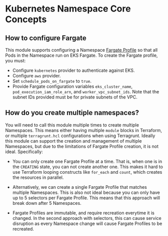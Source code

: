 # Kubernetes Namespace Core Concepts

## How to configure Fargate

This module supports configuring a Namespace [Fargate
Profile](https://docs.aws.amazon.com/eks/latest/userguide/fargate-profile.html) so that all Pods in the Namespace run on
EKS Fargate. To create the Fargate profile, you must:

- Configure `kubernetes` provider to authenticate against EKS.
- Configure `aws` provider.
- Set `schedule_pods_on_fargate` to `true`.
- Provide Fargate configuration variables `eks_cluster_name`, `pod_execution_iam_role_arn`, and `worker_vpc_subnet_ids`.
  Note that the subnet IDs provided must be for private subnets of the VPC.

## How do you create multiple namespaces?

You will need to call this module multiple times to create multiple Namespaces. This means either having multiple
`module` blocks in Terraform, or multiple `terragrunt.hcl` configurations when using Terragrunt. Ideally this module can
support the creation and management of multiple Namespaces, but due to the limitations of Fargate Profile creation, it
is not ideal. Specifically:

- You can only create one Fargate Profile at a time. That is, when one is in the `CREATING` state, you can not create
  another one. This makes it hard to use Terraform looping constructs like `for_each` and `count`, which creates the
  resources in parallel.

- Alternatively, we can create a single Fargate Profile that matches multiple Namespaces. This is also not ideal because
  you can only have up to 5 selectors per Fargate Profile. This means that this approach will break down after 5
  Namespaces.

- Fargate Profiles are immutable, and require recreation everytime it is changed. In the second approach with selectors,
  this can cause service disruption as every Namespace change will cause Fargate Profiles to be recreated.
